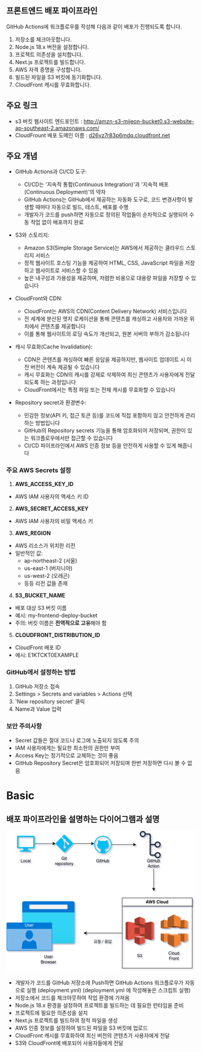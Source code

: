 ## 프론트엔드 배포 파이프라인

GitHub Actions에 워크플로우를 작성해 다음과 같이 배포가 진행되도록 합니다.

1. 저장소를 체크아웃합니다.
2. Node.js 18.x 버전을 설정합니다.
3. 프로젝트 의존성을 설치합니다.
4. Next.js 프로젝트를 빌드합니다.
5. AWS 자격 증명을 구성합니다.
6. 빌드된 파일을 S3 버킷에 동기화합니다.
7. CloudFront 캐시를 무효화합니다.

## 주요 링크

- s3 버킷 웹사이트 엔드포인트 
: http://amzn-s3-mijeon-bucket0.s3-website-ap-southeast-2.amazonaws.com/
- CloudFrount 배포 도메인 이름
: [d26vz7r83p6mdq.cloudfront.net](https://d26vz7r83p6mdq.cloudfront.net/)

## 주요 개념

- GitHub Actions과 CI/CD 도구:

  - CI/CD는 '지속적 통합(Continuous Integration)'과 '지속적 배포(Continuous Deployment)'의 약자
  - GitHub Actions는 GitHub에서 제공하는 자동화 도구로, 코드 변경사항이 발생할 때마다 자동으로 빌드, 테스트, 배포를 수행
  - 개발자가 코드를 push하면 자동으로 정의된 작업들이 순차적으로 실행되어 수동 작업 없이 배포까지 완료

- S3와 스토리지:

  - Amazon S3(Simple Storage Service)는 AWS에서 제공하는 클라우드 스토리지 서비스
  - 정적 웹사이트 호스팅 기능을 제공하여 HTML, CSS, JavaScript 파일을 저장하고 웹사이트로 서비스할 수 있음
  - 높은 내구성과 가용성을 제공하며, 저렴한 비용으로 대용량 파일을 저장할 수 있습니다

- CloudFront와 CDN:

  - CloudFront는 AWS의 CDN(Content Delivery Network) 서비스입니다
  - 전 세계에 분산된 엣지 로케이션을 통해 콘텐츠를 캐싱하고 사용자와 가까운 위치에서 콘텐츠를 제공합니다
  - 이를 통해 웹사이트의 로딩 속도가 개선되고, 원본 서버의 부하가 감소됩니다

- 캐시 무효화(Cache Invalidation):
  - CDN은 콘텐츠를 캐싱하여 빠른 응답을 제공하지만, 웹사이트 업데이트 시 이전 버전이 계속 제공될 수 있습니다
  - 캐시 무효화는 CDN의 캐시를 강제로 삭제하여 최신 콘텐츠가 사용자에게 전달되도록 하는 과정입니다
  - CloudFront에서는 특정 파일 또는 전체 캐시를 무효화할 수 있습니다

- Repository secret과 환경변수:
  - 민감한 정보(API 키, 접근 토큰 등)를 코드에 직접 포함하지 않고 안전하게 관리하는 방법입니다
  - GitHub의 Repository secrets 기능을 통해 암호화되어 저장되며, 권한이 있는 워크플로우에서만 접근할 수 있습니다
  - CI/CD 파이프라인에서 AWS 인증 정보 등을 안전하게 사용할 수 있게 해줍니다

### 주요 AWS Secrets 설정

1. **AWS_ACCESS_KEY_ID**

- AWS IAM 사용자의 액세스 키 ID

2. **AWS_SECRET_ACCESS_KEY**

- AWS IAM 사용자의 비밀 액세스 키

3. **AWS_REGION**

- AWS 리소스가 위치한 리전
- 일반적인 값:
  - ap-northeast-2 (서울)
  - us-east-1 (버지니아)
  - us-west-2 (오레곤)
  - 등등 리전 값들 존재

4. **S3_BUCKET_NAME**

- 배포 대상 S3 버킷 이름
- 예시: my-frontend-deploy-bucket
- 주의: 버킷 이름은 **전역적으로 고유**해야 함

5. **CLOUDFRONT_DISTRIBUTION_ID**

- CloudFront 배포 ID
- 예시: E1KTCKT0EXAMPLE

### GitHub에서 설정하는 방법

1. GitHub 저장소 접속
2. Settings > Secrets and variables > Actions 선택
3. 'New repository secret' 클릭
4. Name과 Value 입력

### 보안 주의사항

- Secret 값들은 절대 코드나 로그에 노출되지 않도록 주의
- IAM 사용자에게는 필요한 최소한의 권한만 부여
- Access Key는 정기적으로 교체하는 것이 좋음
- GitHub Repository Secret은 암호화되어 저장되며 한번 저장하면 다시 볼 수 없음

# Basic

## 배포 파이프라인을 설명하는 다이어그램과 설명

<div align="center"></div>
  <img src="public/배포-파이프라인-설명.png" alt="배포 파이프라인 다이어그램" width="531px">
</div>

- 개발자가 코드를 GitHub 저장소에 Push하면 GitHub Actions 워크플로우가 자동으로 실행 (deployment.yml)
  (deployment.yml 에 작성해놓은 스크립트 실행)
- 저장소에서 코드를 체크아웃하여 작업 환경에 가져옴
- Node.js 18.x 환경을 설정하여 프로젝트를 빌드하는 데 필요한 런타임을 준비
- 프로젝트에 필요한 의존성을 설치
- Next.js 프로젝트를 빌드하여 정적 파일을 생성
- AWS 인증 정보를 설정하여 빌드된 파일을 S3 버킷에 업로드
- CloudFront 캐시를 무효화하여 최신 버전의 콘텐츠가 사용자에게 전달
- S3와 CloudFront에 배포되어 사용자들에게 전달